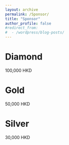 ```yaml
---
layout: archive
permalink: /Sponsor/
title: "Sponsor"
author_profile: false
#redirect_from:
#  - /wordpress/blog-posts/
---
```



Diamond
=====

100,000 HKD


Gold
=====

50,000 HKD

Silver
=====

30,000 HKD

